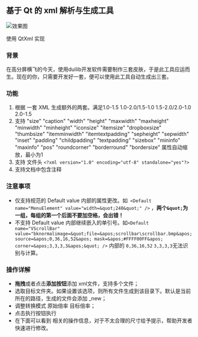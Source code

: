 ## 基于 Qt 的 xml 解析与生成工具

![效果图](http://orvm1p4c8.bkt.clouddn.com/o_1c30qdi6u1pt911od1vlj1aps1aa69.png)
    
使用 QtXml 实现

### 背景

在高分屏横飞的今天，使用duilib开发软件需要制作三套皮肤，于是此工具应运而生。现在的你，只需要开发好一套，便可以使用此工具自动生成出三套。

### 功能

1. 根据 一套 XML 生成额外的两套。满足1.0-1.5 1.0-2.0/1.5-1.0 1.5-2.0/2.0-1.0 2.0-1.5
2. 支持  "size"  "caption"  "width"  "height"  "maxwidth"  "maxheight"  "minwidth"  "minheight"  "iconsize"  "itemsize"  "dropboxsize"  "thumbsize"  "itemminwidth"  "itemtextpadding"  "sepheight"  "sepwidth"  "inset"   "padding"  "childpadding"  "textpadding"  "sizebox"  "mininfo"  "maxinfo"  "pos"  "roundcorner"  "borderround"  "bordersize" 属性自动缩放，最小为1
3. 支持 文件头 `<?xml version="1.0" encoding="utf-8" standalone="yes"?>`
4. 支持文档中包含注释


### 注意事项

* 仅支持规范的 Default value 内部的属性更改。如` <Default name="MenuElement" value="width=&quot;240&quot;" />` ，**两个`&quot;`为一组，每组的第一个后面不要加空格，会出错！**
* 不支持 Default value 内部继续嵌入的单引号。如`<Default name="VScrollBar" value="bknormalimage=&quot;file=&apos;scrollbar\scrollbar.bmp&apos; source=&apos;0,36,16,52&apos; mask=&apos;#FFFF00FF&apos; corner=&apos;3,3,3,3&apos;&quot; />` 内部的 `0,36,16,52` `3,3,3,3`无法识别与计算。

### 操作详解

* **拖拽**或者点击**添加按钮**添加 xml文件，支持多个文件；
* 选取目标文件夹。如果设置该选项，则所有文件生成到该目录下。默认是当前所在的路径，生成的文件会添加 _new；
* 调整转换模式 原始倍率 目标倍率；
* 点击执行按钮执行
* 在下面可以看到 相关的操作信息，对于不太合理的尺寸给予提示，帮助开发者快速进行修改。
